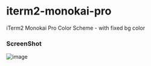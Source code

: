 # iterm2-monokai-pro
iTerm2 Monokai Pro Color Scheme - with fixed bg color

### ScreenShot
![image](https://github.com/NeoScript/iterm2-monokai-pro/assets/3144162/4f61eb6b-4803-4383-a703-f162637dca2b)
